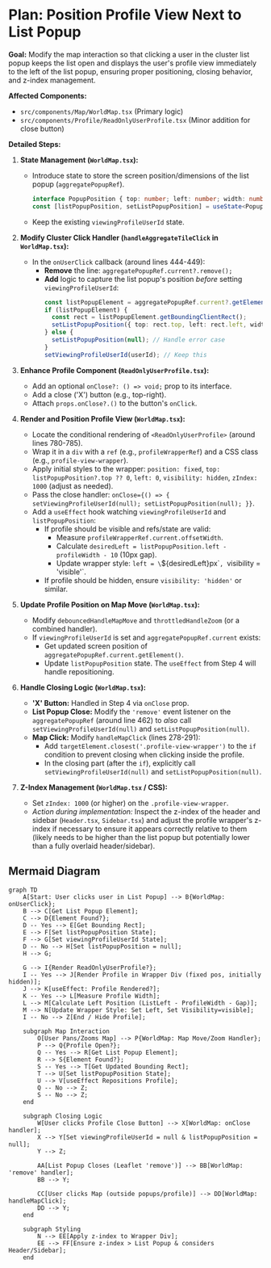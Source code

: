 # Plan: Position Profile View Next to List Popup

**Goal:** Modify the map interaction so that clicking a user in the cluster list popup keeps the list open and displays the user's profile view immediately to the left of the list popup, ensuring proper positioning, closing behavior, and z-index management.

**Affected Components:**

*   `src/components/Map/WorldMap.tsx` (Primary logic)
*   `src/components/Profile/ReadOnlyUserProfile.tsx` (Minor addition for close button)

**Detailed Steps:**

1.  **State Management (`WorldMap.tsx`):**
    *   Introduce state to store the screen position/dimensions of the list popup (`aggregatePopupRef`).
        ```typescript
        interface PopupPosition { top: number; left: number; width: number; height: number; }
        const [listPopupPosition, setListPopupPosition] = useState<PopupPosition | null>(null);
        ```
    *   Keep the existing `viewingProfileUserId` state.

2.  **Modify Cluster Click Handler (`handleAggregateTileClick` in `WorldMap.tsx`):**
    *   In the `onUserClick` callback (around lines 444-449):
        *   **Remove** the line: `aggregatePopupRef.current?.remove();`
        *   **Add** logic to capture the list popup's position *before* setting `viewingProfileUserId`:
            ```typescript
            const listPopupElement = aggregatePopupRef.current?.getElement();
            if (listPopupElement) {
              const rect = listPopupElement.getBoundingClientRect();
              setListPopupPosition({ top: rect.top, left: rect.left, width: rect.width, height: rect.height });
            } else {
              setListPopupPosition(null); // Handle error case
            }
            setViewingProfileUserId(userId); // Keep this
            ```

3.  **Enhance Profile Component (`ReadOnlyUserProfile.tsx`):**
    *   Add an optional `onClose?: () => void;` prop to its interface.
    *   Add a close ('X') button (e.g., top-right).
    *   Attach `props.onClose?.()` to the button's `onClick`.

4.  **Render and Position Profile View (`WorldMap.tsx`):**
    *   Locate the conditional rendering of `<ReadOnlyUserProfile>` (around lines 780-785).
    *   Wrap it in a `div` with a `ref` (e.g., `profileWrapperRef`) and a CSS class (e.g., `profile-view-wrapper`).
    *   Apply initial styles to the wrapper: `position: fixed`, `top: listPopupPosition?.top ?? 0`, `left: 0`, `visibility: hidden`, `zIndex: 1000` (adjust as needed).
    *   Pass the close handler: `onClose={() => { setViewingProfileUserId(null); setListPopupPosition(null); }}`.
    *   Add a `useEffect` hook watching `viewingProfileUserId` and `listPopupPosition`:
        *   If profile should be visible and refs/state are valid:
            *   Measure `profileWrapperRef.current.offsetWidth`.
            *   Calculate `desiredLeft = listPopupPosition.left - profileWidth - 10` (10px gap).
            *   Update wrapper style: `left = \`${desiredLeft}px\``, `visibility = 'visible'`.
        *   If profile should be hidden, ensure `visibility: 'hidden'` or similar.

5.  **Update Profile Position on Map Move (`WorldMap.tsx`):**
    *   Modify `debouncedHandleMapMove` and `throttledHandleZoom` (or a combined handler).
    *   If `viewingProfileUserId` is set and `aggregatePopupRef.current` exists:
        *   Get updated screen position of `aggregatePopupRef.current.getElement()`.
        *   Update `listPopupPosition` state. The `useEffect` from Step 4 will handle repositioning.

6.  **Handle Closing Logic (`WorldMap.tsx`):**
    *   **'X' Button:** Handled in Step 4 via `onClose` prop.
    *   **List Popup Close:** Modify the `'remove'` event listener on the `aggregatePopupRef` (around line 462) to *also* call `setViewingProfileUserId(null)` and `setListPopupPosition(null)`.
    *   **Map Click:** Modify `handleMapClick` (lines 278-291):
        *   Add `targetElement.closest('.profile-view-wrapper')` to the `if` condition to prevent closing when clicking inside the profile.
        *   In the closing part (after the `if`), explicitly call `setViewingProfileUserId(null)` and `setListPopupPosition(null)`.

7.  **Z-Index Management (`WorldMap.tsx` / CSS):**
    *   Set `zIndex: 1000` (or higher) on the `.profile-view-wrapper`.
    *   *Action during implementation:* Inspect the z-index of the header and sidebar (`Header.tsx`, `Sidebar.tsx`) and adjust the profile wrapper's z-index if necessary to ensure it appears correctly relative to them (likely needs to be higher than the list popup but potentially lower than a fully overlaid header/sidebar).

## Mermaid Diagram

```mermaid
graph TD
    A[Start: User clicks user in List Popup] --> B{WorldMap: onUserClick};
    B --> C[Get List Popup Element];
    C --> D{Element Found?};
    D -- Yes --> E[Get Bounding Rect];
    E --> F[Set listPopupPosition State];
    F --> G[Set viewingProfileUserId State];
    D -- No --> H[Set listPopupPosition = null];
    H --> G;

    G --> I{Render ReadOnlyUserProfile?};
    I -- Yes --> J[Render Profile in Wrapper Div (fixed pos, initially hidden)];
    J --> K[useEffect: Profile Rendered?];
    K -- Yes --> L[Measure Profile Width];
    L --> M[Calculate Left Position (ListLeft - ProfileWidth - Gap)];
    M --> N[Update Wrapper Style: Set Left, Set Visibility=visible];
    I -- No --> Z[End / Hide Profile];

    subgraph Map Interaction
        O[User Pans/Zooms Map] --> P{WorldMap: Map Move/Zoom Handler};
        P --> Q{Profile Open?};
        Q -- Yes --> R[Get List Popup Element];
        R --> S{Element Found?};
        S -- Yes --> T[Get Updated Bounding Rect];
        T --> U[Set listPopupPosition State];
        U --> V[useEffect Repositions Profile];
        Q -- No --> Z;
        S -- No --> Z;
    end

    subgraph Closing Logic
        W[User clicks Profile Close Button] --> X[WorldMap: onClose handler];
        X --> Y[Set viewingProfileUserId = null & listPopupPosition = null];
        Y --> Z;

        AA[List Popup Closes (Leaflet 'remove')] --> BB[WorldMap: 'remove' handler];
        BB --> Y;

        CC[User clicks Map (outside popups/profile)] --> DD[WorldMap: handleMapClick];
        DD --> Y;
    end

    subgraph Styling
        N --> EE[Apply z-index to Wrapper Div];
        EE --> FF[Ensure z-index > List Popup & considers Header/Sidebar];
    end